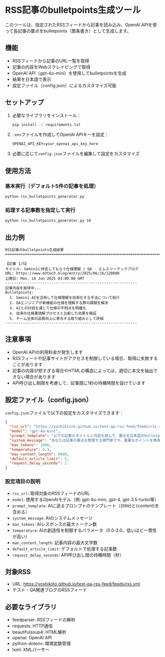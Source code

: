 # RSS記事のbulletpoints生成ツール

このツールは、指定されたRSSフィードから記事を読み込み、OpenAI APIを使って各記事の要点をbulletpoints（箇条書き）として生成します。

## 機能

- RSSフィードから記事のURL一覧を取得
- 記事の内容をWebスクレイピングで取得
- OpenAI API（gpt-4o-mini）を使用してbulletpointsを生成
- 結果を日本語で表示
- 設定ファイル（config.json）によるカスタマイズ可能

## セットアップ

1. 必要なライブラリをインストール：
   ```bash
   pip install -r requirements.txt
   ```

2. `.env`ファイルを作成してOpenAI APIキーを設定：
   ```
   OPENAI_API_KEY=your_openai_api_key_here
   ```

3. 必要に応じて`config.json`ファイルを編集して設定をカスタマイズ

## 使用方法

### 基本実行（デフォルト5件の記事を処理）
```bash
python rss_bulletpoints_generator.py
```

### 処理する記事数を指定して実行
```bash
python rss_bulletpoints_generator.py 10
```

## 出力例

```
RSS記事のbulletpoints生成結果
================================================================================

【記事 1/5】
タイトル: Geminiに伴走してもらう仕様理解 | QA - エムスリーテックブログ
URL: https://www.m3tech.blog/entry/2025/06/16/120000
公開日: Mon, 16 Jun 2025 03:00:00 GMT
------------------------------------------------------------
記事内容を取得中...
Bulletpoints:
  1. Gemini AIを活用して仕様理解を効率化する手法について紹介
  2. QAエンジニアが新機能の仕様を理解する際の課題を解決
  3. AIとの対話を通じて仕様の不明点を明確化
  4. 従来の仕様書読解プロセスと比較した効果を検証
  5. チーム全体の品質向上に寄与する取り組みとして評価
------------------------------------------------------------
```

## 注意事項

- OpenAI APIの利用料金が発生します
- RSSフィードや記事サイトがアクセスを制限している場合、取得に失敗することがあります
- 記事の内容が短すぎる場合やHTMLの構造によっては、適切に本文を抽出できない場合があります
- API呼び出し制限を考慮して、記事間に1秒の待機時間を設けています

## 設定ファイル（config.json）

`config.json`ファイルで以下の設定をカスタマイズできます：

```json
{
  "rss_url": "https://yoshikiito.github.io/test-qa-rss-feed/feeds/rss.xml",
  "model": "gpt-4o-mini",
  "prompt_template": "以下の記事のタイトルと内容を読んで、要点を日本語のbulletpoints（箇条書き）で5つ以内にまとめてください。\n各ポイントは簡潔で分かりやすく、技術的な内容も含めてください。\n\nタイトル: {title}\n\n記事内容:\n{content}\n\nbulletpoints:",
  "system_message": "あなたは記事の要点を整理する専門家です。重要なポイントを簡潔にまとめることが得意です。",
  "max_tokens": 1000,
  "temperature": 0.3,
  "max_content_length": 8000,
  "default_article_limit": 5,
  "request_delay_seconds": 1
}
```

### 設定項目の説明

- `rss_url`: 取得対象のRSSフィードのURL
- `model`: 使用するOpenAIモデル（例: gpt-4o-mini, gpt-4, gpt-3.5-turbo等）
- `prompt_template`: AIに送るプロンプトのテンプレート（{title}と{content}を含める）
- `system_message`: AIのシステムメッセージ
- `max_tokens`: AIレスポンスの最大トークン数
- `temperature`: AIの創造性を制御するパラメータ（0.0-2.0、低いほど一貫性が高い）
- `max_content_length`: 記事内容の最大文字数
- `default_article_limit`: デフォルトで処理する記事数
- `request_delay_seconds`: API呼び出し間の待機時間（秒）

## 対象RSS

- URL: https://yoshikiito.github.io/test-qa-rss-feed/feeds/rss.xml
- テスト・QA関連ブログのRSSフィード

## 必要なライブラリ

- feedparser: RSSフィードの解析
- requests: HTTP通信
- beautifulsoup4: HTML解析
- openai: OpenAI API
- python-dotenv: 環境変数管理
- lxml: XMLパーサー 